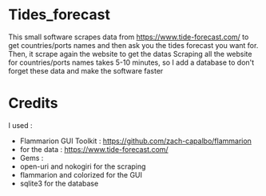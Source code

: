 # Tides_forecast

This small software scrapes data from https://www.tide-forecast.com/ to get countries/ports names and then
ask you the tides forecast you want for. Then, it scrape again the website to get the datas
Scraping all the website for countries/ports names takes 5-10 minutes, so I add a database to don't
forget these data and make the software faster

# Credits

I used :
- Flammarion GUI Toolkit : https://github.com/zach-capalbo/flammarion
- for the data : https://www.tide-forecast.com/
- Gems :
-  open-uri and nokogiri for the scraping
-  flammarion and colorized for the GUI
-  sqlite3 for the database
